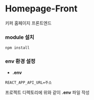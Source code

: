 # Homepage-Front

키퍼 홈페이지 프론트엔드

### module 설치

```
npm install
```

### env 환경 설정

- **.env**

```
REACT_APP_API_URL=주소
```

프로젝트 디렉토리에 위와 같이 **.env** 파일 작성
